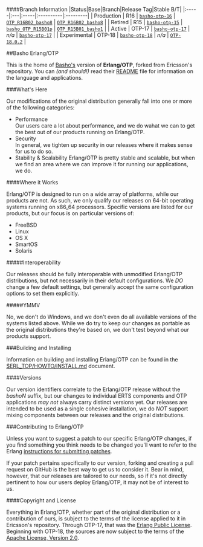 ####Branch Information
|Status|Base|Branch|Release Tag|Stable B/T|
|:-----|:---|:-----|:----------|:---------|
| Production   | R16    | [`basho-otp-16`](http://github.com/basho/otp/tree/basho-otp-16) | [`OTP_R16B02_basho8`](http://github.com/basho/otp/tree/OTP_R16B02_basho8) | [`OTP_R16B02_basho8`](http://github.com/basho/otp/tree/OTP_R16B02_basho8) |
| Retired      | R15    | [`basho-otp-15`](http://github.com/basho/otp/tree/basho-otp-15) | [`basho_OTP_R15B01p`](http://github.com/basho/otp/tree/basho_OTP_R15B01p) | [`OTP_R15B01_basho1`](http://github.com/basho/otp/tree/OTP_R15B01_basho1) |
| Active       | OTP-17 | [`basho-otp-17`](http://github.com/basho/otp/tree/basho-otp-17) | _n/a_ | [`basho-otp-17`](http://github.com/basho/otp/tree/basho-otp-17) |
| Experimental | OTP-18 | [`basho-otp-18`](http://github.com/basho/otp/tree/basho-otp-18) | _n/a_ | [`OTP-18.0.2`](http://github.com/basho/otp/tree/OTP-18.0.2) |

##Basho Erlang/OTP

This is the home of [Basho's][1] version of **Erlang/OTP**, forked from
Ericsson's repository.  You can _(and should!)_ read their
[README][5] file for information on the language and applications.

###What's Here

Our modifications of the original distribution generally fall into one or
more of the following categories:

* Performance<br />
  Our users care a lot about performance, and we do wahat we can to
  get the best out of our products running on Erlang/OTP.
* Security<br />
  In general, we tighten up security in our releases where it makes
  sense for us to do so.
* Stability & Scalability
  Erlang/OTP is pretty stable and scalable, but when we find an area
  where we can improve it for running our applications, we do.

####Where it Works

Erlang/OTP is designed to run on a wide array of platforms, while our
products are not. As such, we only qualify our releases on 64-bit
operating systems running on x86_64 processors. Specific versions are
listed for our products, but our focus is on particular versions of:

* FreeBSD
* Linux
* OS X
* SmartOS
* Solaris

#####Interoperability

Our releases should be fully interoperable with unmodified Erlang/OTP
distributions, but not necessarily in their default configurations. We
_DO_ change a few default settings, but generally accept the same
configuration options to set them explicitly.

#####YMMV

No, we don't do Windows, and we don't even do all available versions of
the systems listed above. While we do try to keep our changes as portable
as the original distributions they're based on, we don't test beyond what
our products support.

###Building and Installing

Information on building and installing Erlang/OTP can be found
in the [$ERL_TOP/HOWTO/INSTALL.md](HOWTO/INSTALL.md) document.

####Versions

Our version identifiers correlate to the Erlang/OTP release without the
_bashoN_ suffix, but our changes to individual ERTS components and OTP
applications _may not_ always carry distinct versions yet.
Our releases are intended to be used as a single cohesive installation,
we do _NOT_ support mixing components between our releases and the original
distributions.

###Contributing to Erlang/OTP

Unless you want to suggest a patch to our specific Erlang/OTP changes,
if you find something you think needs to be changed you'll want to refer
to the Erlang [instructions for submitting patches][6].

If your patch pertains specifically to our version, forking and creating
a pull request on GitHub is the best way to get us to consider it. Bear in
mind, however, that our releases are tailored to our needs, so if it's
not directly pertinent to how our users deploy Erlang/OTP, it may not be
of interest to us.

####Copyright and License

Everything in Erlang/OTP, whether part of the original distribution or a
contribution of ours, is subject to the terms of the license applied to it
in Ericsson's repository. Through OTP-17, that was the
[Erlang Public License][3]. Beginning with OTP-18, the sources are now
subject to the terms of the [Apache License, Version 2.0](LICENSE.txt).


  [1]: http://www.basho.com
  [2]: http://www.erlang.org
  [3]: http://www.erlang.org/EPLICENSE
  [4]: http://github.com/erlang/otp
  [5]: http://github.com/erlang/otp/blob/README.md
  [6]: http://wiki.github.com/erlang/otp/submitting-patches
